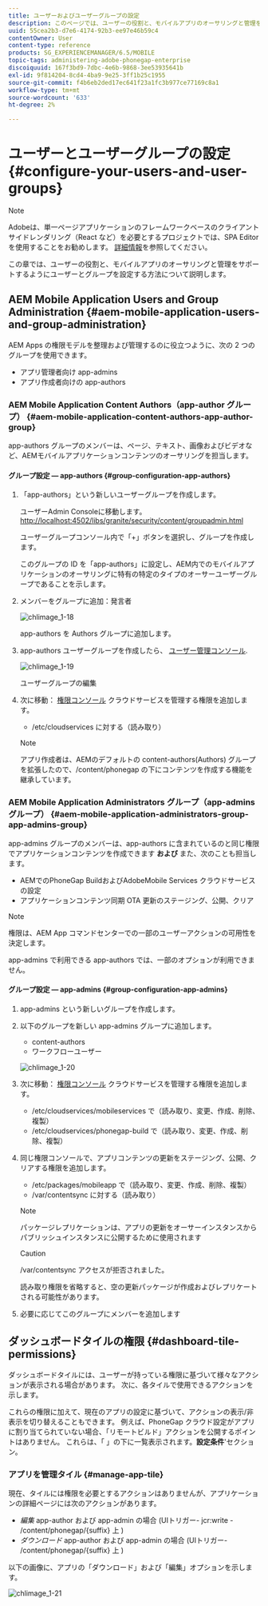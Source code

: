 ```yaml
---
title: ユーザーおよびユーザーグループの設定
description: このページでは、ユーザーの役割と、モバイルアプリのオーサリングと管理をサポートするようにユーザーとグループを設定する方法について説明します。
uuid: 55cea2b3-d7e6-4174-92b3-ee97e46b59c4
contentOwner: User
content-type: reference
products: SG_EXPERIENCEMANAGER/6.5/MOBILE
topic-tags: administering-adobe-phonegap-enterprise
discoiquuid: 167f3bd9-7dbc-4e6b-9868-3ee53935641b
exl-id: 9f814204-8cd4-4ba9-9e25-3ff1b25c1955
source-git-commit: f4b6eb2ded17ec641f23a1fc3b977ce77169c8a1
workflow-type: tm+mt
source-wordcount: '633'
ht-degree: 2%

---
```


# ユーザーとユーザーグループの設定 {#configure-your-users-and-user-groups}

>[!NOTE]
>
>Adobeは、単一ページアプリケーションのフレームワークベースのクライアントサイドレンダリング（React など）を必要とするプロジェクトでは、SPA Editor を使用することをお勧めします。 [詳細情報](/help/sites-developing/spa-overview.md)を参照してください。

この章では、ユーザーの役割と、モバイルアプリのオーサリングと管理をサポートするようにユーザーとグループを設定する方法について説明します。

## AEM Mobile Application Users and Group Administration {#aem-mobile-application-users-and-group-administration}

AEM Apps の権限モデルを整理および管理するのに役立つように、次の 2 つのグループを使用できます。

* アプリ管理者向け app-admins
* アプリ作成者向けの app-authors

### AEM Mobile Application Content Authors（app-author グループ） {#aem-mobile-application-content-authors-app-author-group}

app-authors グループのメンバーは、ページ、テキスト、画像およびビデオなど、AEMモバイルアプリケーションコンテンツのオーサリングを担当します。

#### グループ設定 — app-authors {#group-configuration-app-authors}

1. 「app-authors」という新しいユーザーグループを作成します。

   ユーザーAdmin Consoleに移動します。 [http://localhost:4502/libs/granite/security/content/groupadmin.html](http://localhost:4502/libs/granite/security/content/groupadmin.html)

   ユーザーグループコンソール内で「+」ボタンを選択し、グループを作成します。

   このグループの ID を「app-authors」に設定し、AEM内でのモバイルアプリケーションのオーサリングに特有の特定のタイプのオーサーユーザーグループであることを示します。

1. メンバーをグループに追加：発言者

   ![chlimage_1-18](assets/chlimage_1-18.png)

   app-authors を Authors グループに追加します。

1. app-authors ユーザーグループを作成したら、 [ユーザー管理コンソール](http://localhost:4502/libs/granite/security/content/useradmin.md).

   ![chlimage_1-19](assets/chlimage_1-19.png)

   ユーザーグループの編集

1. 次に移動： [権限コンソール](http://localhost:4502/useradmin) クラウドサービスを管理する権限を追加します。

   * /etc/cloudservices に対する（読み取り）
   >[!NOTE]
   >
   >アプリ作成者は、AEMのデフォルトの content-authors(Authors) グループを拡張したので、/content/phonegap の下にコンテンツを作成する機能を継承しています。

### AEM Mobile Application Administrators グループ（app-admins グループ） {#aem-mobile-application-administrators-group-app-admins-group}

app-admins グループのメンバーは、app-authors に含まれているのと同じ権限でアプリケーションコンテンツを作成できます **および** また、次のことも担当します。

* AEMでのPhoneGap BuildおよびAdobeMobile Services クラウドサービスの設定
* アプリケーションコンテンツ同期 OTA 更新のステージング、公開、クリア

>[!NOTE]
>
>権限は、AEM App コマンドセンターでの一部のユーザーアクションの可用性を決定します。
>
>app-admins で利用できる app-authors では、一部のオプションが利用できません。

#### グループ設定 — app-admins {#group-configuration-app-admins}

1. app-admins という新しいグループを作成します。
1. 以下のグループを新しい app-admins グループに追加します。

   * content-authors
   * ワークフローユーザー

   ![chlimage_1-20](assets/chlimage_1-20.png)

1. 次に移動： [権限コンソール](http://localhost:4502/useradmin) クラウドサービスを管理する権限を追加します。

   * /etc/cloudservices/mobileservices で（読み取り、変更、作成、削除、複製）
   * /etc/cloudservices/phonegap-build で（読み取り、変更、作成、削除、複製）

1. 同じ権限コンソールで、アプリコンテンツの更新をステージング、公開、クリアする権限を追加します。

   * /etc/packages/mobileapp で（読み取り、変更、作成、削除、複製）
   * /var/contentsync に対する（読み取り）

   >[!NOTE]
   >
   >パッケージレプリケーションは、アプリの更新をオーサーインスタンスからパブリッシュインスタンスに公開するために使用されます

   >[!CAUTION]
   >
   >/var/contentsync アクセスが拒否されました。
   >
   >読み取り権限を省略すると、空の更新パッケージが作成およびレプリケートされる可能性があります。

1. 必要に応じてこのグループにメンバーを追加します

## ダッシュボードタイルの権限 {#dashboard-tile-permissions}

ダッシュボードタイルには、ユーザーが持っている権限に基づいて様々なアクションが表示される場合があります。 次に、各タイルで使用できるアクションを示します。

これらの権限に加えて、現在のアプリの設定に基づいて、アクションの表示/非表示を切り替えることもできます。 例えば、PhoneGap クラウド設定がアプリに割り当てられていない場合、「リモートビルド」アクションを公開するポイントはありません。 これらは、「 」の下に一覧表示されます。**設定条件**&#39;セクション。

### アプリを管理タイル {#manage-app-tile}

現在、タイルには権限を必要とするアクションはありませんが、アプリケーションの詳細ページには次のアクションがあります。

* *編集* app-author および app-admin の場合 (UIトリガー- jcr:write - /content/phonegap/{suffix} 上 )
* *ダウンロード* app-author および app-admin の場合 (UIトリガー- /content/phonegap/{suffix} 上 )

以下の画像に、アプリの「ダウンロード」および「編集」オプションを示します。

![chlimage_1-21](assets/chlimage_1-21.png)
